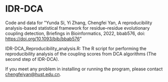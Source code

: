 # IDR-DCA
Code and data for  "Yunda Si, Yi Zhang, Chengfei Yan, A reproducibility analysis-based statistical framework for residue–residue evolutionary coupling detection, Briefings in Bioinformatics, 2022, bbab576, doi: https://doi.org/10.1093/bib/bbab576"


IDR-DCA_Reproducibility_analysis.R: The R script for performing the reproducibility analysis of the coupling scores from DCA algorithms (The second step of IDR-DCA).

If you meet any problem in installing or running the program, please contact chengfeiyan@hust.edu.cn.
